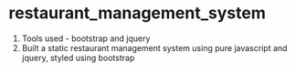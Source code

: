 # restaurant_management_system
1. Tools used - bootstrap and jquery
2. Built a static restaurant management system using pure javascript and jquery, styled using bootstrap
